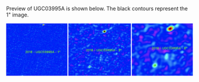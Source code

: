 Preview of UGC03995A is shown below. The black contours represent the 1" image. 

![UGC03995A](UGC03995A.png "UGC03995A")


